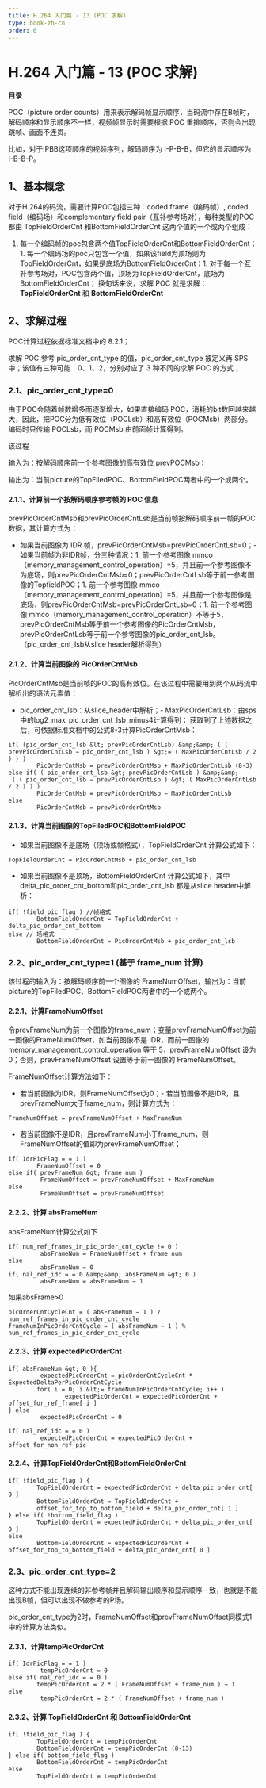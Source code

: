 ```yaml
---
title: H.264 入门篇 - 13 (POC 求解)
type: book-zh-cn
order: 0
---
```

# H.264 入门篇 - 13 (POC 求解)

**目录**

POC（picture order counts）用来表示解码帧显示顺序，当码流中存在B帧时，解码顺序和显示顺序不一样，视频帧显示时需要根据 POC 重排顺序，否则会出现跳帧、画面不连贯。

比如，对于IPBB这项顺序的视频序列，解码顺序为 I-P-B-B，但它的显示顺序为 I-B-B-P。

## 1、基本概念

对于H.264的码流，需要计算POC包括三种：coded frame（编码帧）, coded field（编码场）和complementary field pair（互补参考场对），每种类型的POC都由 TopFieldOrderCnt 和BottomFieldOrderCnt 这两个值的一个或两个组成：
1. 每一个编码帧的poc包含两个值TopFieldOrderCnt和BottomFieldOrderCnt；1. 每一个编码场的poc只包含一个值，如果该field为顶场则为TopFieldOrderCnt，如果是底场为BottomFieldOrderCnt；1. 对于每一个互补参考场对，POC包含两个值，顶场为TopFieldOrderCnt，底场为BottomFieldOrderCnt；
换句话来说，求解 POC 就是求解：**TopFieldOrderCnt** 和 **BottomFieldOrderCnt**

## 2、求解过程

POC计算过程依据标准文档中的 8.2.1；

求解 POC 参考 pic_order_cnt_type 的值，pic_order_cnt_type 被定义再 SPS 中；该值有三种可能：0、1、2，分别对应了 3 种不同的求解 POC 的方式；

### 2.1、pic_order_cnt_type=0

由于POC会随着帧数增多而逐渐增大，如果直接编码 POC，消耗的bit数回越来越大，因此，把POC分为低有效位（POCLsb）和高有效位（POCMsb）两部分。编码时只传输 POCLsb，而 POCMsb 由前面帧计算得到。

该过程

输入为：按解码顺序前一个参考图像的高有效位 prevPOCMsb；

输出为：当前picture的TopFiledPOC、BottomFieldPOC两者中的一个或两个。

#### 2.1.1、计算前一个按解码顺序参考帧的 POC 信息

prevPicOrderCntMsb和prevPicOrderCntLsb是当前帧按解码顺序前一帧的POC数据，其计算方式为：
- 如果当前图像为 IDR 帧，prevPicOrderCntMsb=prevPicOrderCntLsb=0；- 如果当前帧为非IDR帧，分三种情况：1. 前一个参考图像 mmco（memory_management_control_operation）=5，并且前一个参考图像不为底场，则prevPicOrderCntMsb=0；prevPicOrderCntLsb等于前一参考图像的TopfieldPOC；1. 前一个参考图像 mmco（memory_management_control_operation）=5，并且前一个参考图像是底场，则prevPicOrderCntMsb=prevPicOrderCntLsb=0；1. 前一个参考图像 mmco（memory_management_control_operation）不等于5，prevPicOrderCntMsb等于前一个参考图像的PicOrderCntMsb，prevPicOrderCntLsb等于前一个参考图像的pic_order_cnt_lsb。（pic_order_cnt_lsb从slice header解析得到）
#### 2.1.2、计算当前图像的 PicOrderCntMsb

PicOrderCntMsb是当前帧的POC的高有效位。在该过程中需要用到两个从码流中解析出的语法元素值：
- pic_order_cnt_lsb：从slice_header中解析；- MaxPicOrderCntLsb：由sps中的log2_max_pic_order_cnt_lsb_minus4计算得到；
获取到了上述数据之后，可依据标准文档中的公式8-3计算PicOrderCntMsb：

```
if( (pic_order_cnt_lsb &lt; prevPicOrderCntLsb) &amp;&amp; ( ( prevPicOrderCntLsb − pic_order_cnt_lsb ) &gt;= ( MaxPicOrderCntLsb / 2 ) ) )
        PicOrderCntMsb = prevPicOrderCntMsb + MaxPicOrderCntLsb (8-3)
else if( ( pic_order_cnt_lsb &gt; prevPicOrderCntLsb ) &amp;&amp;
 ( ( pic_order_cnt_lsb − prevPicOrderCntLsb ) &gt; ( MaxPicOrderCntLsb / 2 ) ) )
        PicOrderCntMsb = prevPicOrderCntMsb − MaxPicOrderCntLsb
else
        PicOrderCntMsb = prevPicOrderCntMsb 

```

#### 2.1.3、计算当前图像的TopFiledPOC和BottomFieldPOC
- 如果当前图像不是底场（顶场或帧格式），TopFieldOrderCnt 计算公式如下：
```
TopFieldOrderCnt = PicOrderCntMsb + pic_order_cnt_lsb
```
- 如果当前图像不是顶场，BottomFieldOrderCnt 计算公式如下，其中delta_pic_order_cnt_bottom和pic_order_cnt_lsb 都是从slice header中解析：
```
if( !field_pic_flag ) //帧格式
        BottomFieldOrderCnt = TopFieldOrderCnt + delta_pic_order_cnt_bottom
else // 场格式
        BottomFieldOrderCnt = PicOrderCntMsb + pic_order_cnt_lsb 

```

### 2.2、pic_order_cnt_type=1 (基于 frame_num 计算)

该过程的输入为：按解码顺序前一个图像的 FrameNumOffset，输出为：当前picture的TopFiledPOC、BottomFieldPOC两者中的一个或两个。

#### 2.2.1、计算FrameNumOffset

令prevFrameNum为前一个图像的frame_num；变量prevFrameNumOffset为前一图像的FrameNumOffset，如当前图像不是 IDR，而前一图像的 memory_management_control_operation 等于 5，prevFrameNumOffset 设为 0；否则，prevFrameNumOffset 设置等于前一图像的 FrameNumOffset。

FrameNumOffset计算方法如下：
- 若当前图像为IDR，则FrameNumOffset为0；- 若当前图像不是IDR，且prevFrameNum大于frame_num，则计算方式为：
```
FrameNumOffset = prevFrameNumOffset + MaxFrameNum
```
- 若当前图像不是IDR，且prevFrameNum小于frame_num，则FrameNumOffset的值即为prevFrameNumOffset；
```
if( IdrPicFlag = = 1 )
        FrameNumOffset = 0
else if( prevFrameNum &gt; frame_num ) 
         FrameNumOffset = prevFrameNumOffset + MaxFrameNum
else
         FrameNumOffset = prevFrameNumOffset 

```

#### 2.2.2、计算 absFrameNum

absFrameNum计算公式如下：

```
if( num_ref_frames_in_pic_order_cnt_cycle != 0 )
         absFrameNum = FrameNumOffset + frame_num
else 
         absFrameNum = 0
if( nal_ref_idc = = 0 &amp;&amp; absFrameNum &gt; 0 )
         absFrameNum = absFrameNum − 1 

```

如果absFrame&gt;0

```
picOrderCntCycleCnt = ( absFrameNum − 1 ) / num_ref_frames_in_pic_order_cnt_cycle
frameNumInPicOrderCntCycle = ( absFrameNum − 1 ) % num_ref_frames_in_pic_order_cnt_cycle 

```

#### 2.2.3、计算 expectedPicOrderCnt

```
if( absFrameNum &gt; 0 ){
         expectedPicOrderCnt = picOrderCntCycleCnt * ExpectedDeltaPerPicOrderCntCycle
        for( i = 0; i &lt;= frameNumInPicOrderCntCycle; i++ )
                expectedPicOrderCnt = expectedPicOrderCnt + offset_for_ref_frame[ i ]
} else
         expectedPicOrderCnt = 0
         
if( nal_ref_idc = = 0 ) 
         expectedPicOrderCnt = expectedPicOrderCnt + offset_for_non_ref_pic 

```

#### 2.2.4、计算TopFieldOrderCnt和BottomFieldOrderCnt

```
if( !field_pic_flag ) {
        TopFieldOrderCnt = expectedPicOrderCnt + delta_pic_order_cnt[ 0 ]
        BottomFieldOrderCnt = TopFieldOrderCnt +
        offset_for_top_to_bottom_field + delta_pic_order_cnt[ 1 ] 
} else if( !bottom_field_flag )
        TopFieldOrderCnt = expectedPicOrderCnt + delta_pic_order_cnt[ 0 ]
else
        BottomFieldOrderCnt = expectedPicOrderCnt + offset_for_top_to_bottom_field + delta_pic_order_cnt[ 0 ] 

```

### 2.3、pic_order_cnt_type=2

这种方式不能出现连续的非参考帧并且解码输出顺序和显示顺序一致，也就是不能出现B帧，但可以出现不做参考的P场。

pic_order_cnt_type为2时，FrameNumOffset和prevFrameNumOffset同模式1中的计算方法类似。

#### 2.3.1、计算tempPicOrderCnt

```
if( IdrPicFlag = = 1 )
         tempPicOrderCnt = 0
else if( nal_ref_idc = = 0 ) 
        tempPicOrderCnt = 2 * ( FrameNumOffset + frame_num ) − 1
else
         tempPicOrderCnt = 2 * ( FrameNumOffset + frame_num ) 

```

#### 2.3.2、计算 TopFieldOrderCnt 和 BottomFieldOrderCnt

```
if( !field_pic_flag ) {
        TopFieldOrderCnt = tempPicOrderCnt
        BottomFieldOrderCnt = tempPicOrderCnt (8-13)
} else if( bottom_field_flag )
        BottomFieldOrderCnt = tempPicOrderCnt
else
        TopFieldOrderCnt = tempPicOrderCnt 

```


